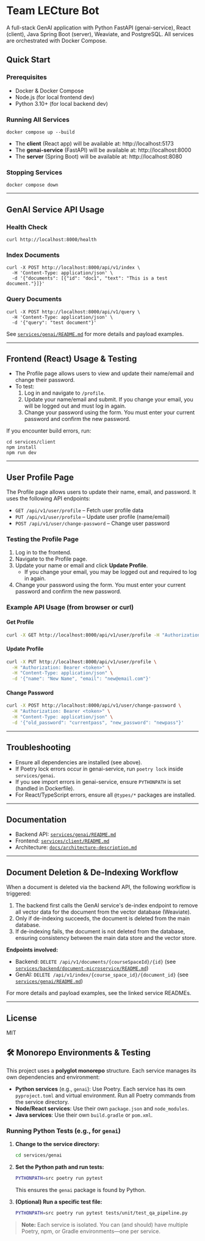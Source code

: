 # Team LECture Bot

A full-stack GenAI application with Python FastAPI (genai-service), React (client), Java Spring Boot (server), Weaviate, and PostgreSQL. All services are orchestrated with Docker Compose.

## Quick Start

### Prerequisites
- Docker & Docker Compose
- Node.js (for local frontend dev)
- Python 3.10+ (for local backend dev)

### Running All Services

```
docker compose up --build
```

- The **client** (React app) will be available at: http://localhost:5173
- The **genai-service** (FastAPI) will be available at: http://localhost:8000
- The **server** (Spring Boot) will be available at: http://localhost:8080

### Stopping Services

```
docker compose down
```

---

## GenAI Service API Usage

### Health Check
```
curl http://localhost:8000/health
```

### Index Documents
```
curl -X POST http://localhost:8000/api/v1/index \
  -H 'Content-Type: application/json' \
  -d '{"documents": [{"id": "doc1", "text": "This is a test document."}]}'
```

### Query Documents
```
curl -X POST http://localhost:8000/api/v1/query \
  -H 'Content-Type: application/json' \
  -d '{"query": "test document"}'
```

See [`services/genai/README.md`](services/genai/README.md) for more details and payload examples.

---

## Frontend (React) Usage & Testing

- The Profile page allows users to view and update their name/email and change their password.
- To test:
  1. Log in and navigate to `/profile`.
  2. Update your name/email and submit. If you change your email, you will be logged out and must log in again.
  3. Change your password using the form. You must enter your current password and confirm the new password.

If you encounter build errors, run:
```
cd services/client
npm install
npm run dev
```

---

## User Profile Page

The Profile page allows users to update their name, email, and password. It uses the following API endpoints:

- `GET /api/v1/user/profile` – Fetch user profile data
- `PUT /api/v1/user/profile` – Update user profile (name/email)
- `POST /api/v1/user/change-password` – Change user password

### Testing the Profile Page

1. Log in to the frontend.
2. Navigate to the Profile page.
3. Update your name or email and click **Update Profile**.
   - If you change your email, you may be logged out and required to log in again.
4. Change your password using the form. You must enter your current password and confirm the new password.

### Example API Usage (from browser or curl)

#### Get Profile
```bash
curl -X GET http://localhost:8000/api/v1/user/profile -H "Authorization: Bearer <token>"
```

#### Update Profile
```bash
curl -X PUT http://localhost:8000/api/v1/user/profile \
  -H "Authorization: Bearer <token>" \
  -H "Content-Type: application/json" \
  -d '{"name": "New Name", "email": "new@email.com"}'
```

#### Change Password
```bash
curl -X POST http://localhost:8000/api/v1/user/change-password \
  -H "Authorization: Bearer <token>" \
  -H "Content-Type: application/json" \
  -d '{"old_password": "currentpass", "new_password": "newpass"}'
```

---

## Troubleshooting
- Ensure all dependencies are installed (see above).
- If Poetry lock errors occur in genai-service, run `poetry lock` inside `services/genai`.
- If you see import errors in genai-service, ensure `PYTHONPATH` is set (handled in Dockerfile).
- For React/TypeScript errors, ensure all `@types/*` packages are installed.

---

## Documentation

- Backend API: [`services/genai/README.md`](services/genai/README.md)
- Frontend: [`services/client/README.md`](services/client/README.md)
- Architecture: [`docs/architecture-description.md`](docs/architecture-description.md)

---

## Document Deletion & De-Indexing Workflow

When a document is deleted via the backend API, the following workflow is triggered:

1. The backend first calls the GenAI service's de-index endpoint to remove all vector data for the document from the vector database (Weaviate).
2. Only if de-indexing succeeds, the document is deleted from the main database.
3. If de-indexing fails, the document is not deleted from the database, ensuring consistency between the main data store and the vector store.

**Endpoints involved:**
- Backend: `DELETE /api/v1/documents/{courseSpaceId}/{id}` (see [`services/backend/document-microservice/README.md`](services/backend/document-microservice/README.md))
- GenAI: `DELETE /api/v1/index/{course_space_id}/{document_id}` (see [`services/genai/README.md`](services/genai/README.md))

For more details and payload examples, see the linked service READMEs.

---

## License
MIT

## 🛠️ Monorepo Environments & Testing

This project uses a **polyglot monorepo** structure. Each service manages its own dependencies and environment:

- **Python services** (e.g., `genai`): Use Poetry. Each service has its own `pyproject.toml` and virtual environment. Run all Poetry commands from the service directory.
- **Node/React services**: Use their own `package.json` and `node_modules`.
- **Java services**: Use their own `build.gradle` or `pom.xml`.

### Running Python Tests (e.g., for `genai`)

1. **Change to the service directory:**
   ```bash
   cd services/genai
   ```
2. **Set the Python path and run tests:**
   ```bash
   PYTHONPATH=src poetry run pytest
   ```
   This ensures the `genai` package is found by Python.

3. **(Optional) Run a specific test file:**
   ```bash
   PYTHONPATH=src poetry run pytest tests/unit/test_qa_pipeline.py
   ```

> **Note:** Each service is isolated. You can (and should) have multiple Poetry, npm, or Gradle environments—one per service.